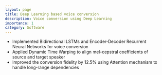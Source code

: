 ```yaml
---
layout: page
title: Deep Learning based voice conversion
description: Voice conversion using Deep Learning
importance: 1
category: Software
---
```


- Implemented Bidirectional LSTMs and Encoder-Decoder Recurrent Neural Networks for voice conversion
- Applied Dynamic Time Warping to align mel-cepstral coefficients of source and target speaker 
- Improved the conversion fidelity by 12.5\% using Attention mechanism to handle long-range dependencies
